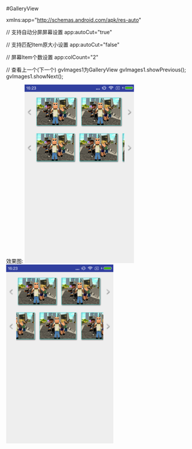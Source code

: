 #GalleryView

xmlns:app="http://schemas.android.com/apk/res-auto"

// 支持自动分屏屏幕设置
app:autoCut="true"

// 支持匹配Item原大小设置
app:autoCut="false"

// 屏幕Item个数设置
app:colCount="2"

// 查看上一个(下一个)
gvImages1为GalleryView
gvImages1.showPrevious();
gvImages1.showNext();


效果图:
![image](https://github.com/xiaojianglaile/GalleryView/blob/master/raw/1.png)
![image](https://github.com/xiaojianglaile/GalleryView/blob/master/raw/2.png)
